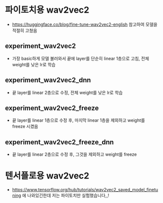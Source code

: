 # 파이토치용 wav2vec2
- https://huggingface.co/blog/fine-tune-wav2vec2-english 참고하여 모델을 적절히 고쳤음

## experiment_wav2vec2
- 가장 basic하게 모델 불러와서 끝에 layer를 단순히 linear 1층으로 고침, 전체 weight를 낮은 lr로 학습

## experiment_wav2vec2_dnn
- 끝 layer를 linear 2층으로 수정, 전체 weight를 낮은 lr로 학습

## experiment_wav2vec2_freeze
- 끝 layer를 linear 1층으로 수정 후, 마지막 linear 1층을 제외하고 weight를 freeze 시켰음

## experiment_wav2vec2_freeze_dnn
- 끝 layer를 linear 2층으로 수정 후, 그것을 제외하고 weight를 freeze

# 텐서플로용 wav2vec2
- https://www.tensorflow.org/hub/tutorials/wav2vec2_saved_model_finetuning 에 나와있긴한데 저는 파이토치만 실험했습니다,,!
